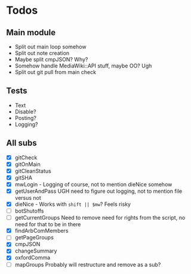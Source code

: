 # Todos

## Main module

- Split out main loop somehow
- Split out note creation
- Maybe split cmpJSON?  Why?
- Somehow handle MediaWiki::API stuff, maybe OO?  Ugh
- Split out git pull from main check

## Tests

- Text
- Disable?
- Posting?
- Logging?

## All subs

- [x] gitCheck
- [x] gitOnMain
- [x] gitCleanStatus
- [x] gitSHA
- [x] mwLogin - Logging of course, not to mention dieNice somehow
- [x] getUserAndPass UGH need to figure out logging, not to mention file versus not
- [x] dieNice - Works with `shift || $mw`?  Feels risky
- [ ] botShutoffs
- [ ] getCurrentGroups Need to remove need for rights from the script, no need for that to be in there
- [x] findArbComMembers
- [ ] getPageGroups
- [x] cmpJSON
- [x] changeSummary
- [x] oxfordComma
- [ ] mapGroups Probably will restructure and remove as a sub?
